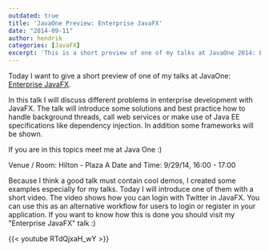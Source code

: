 ```yaml
---
outdated: true
title: 'JavaOne Preview: Enterprise JavaFX'
date: "2014-09-11"
author: hendrik
categories: [JavaFX]
excerpt: 'This is a short preview of one of my talks at JavaOne 2014: Enterprise JavaFX. In the talk I will discuss problems in enterprise development with JavaFX.'
---
```

Today I want to give a short preview of one of my talks at JavaOne: [Enterprise JavaFX](https://oracleus.activeevents.com/2014/connect/sessionDetail.ww?SESSION_ID=2341).

In this talk I will discuss different problems in enterprise development with JavaFX. The talk will introduce some solutions and best practice how to handle background threads, call web services or make use of Java EE specifications like dependency injection. In addition some frameworks will be shown.

If you are in this topics meet me at Java One :)

Venue / Room: Hilton - Plaza A
Date and Time: 9/29/14, 16:00 - 17:00

Because I think a good talk must contain cool demos, I created some examples especially for my talks. Today I will introduce one of them with a short video. The video shows how you can login with Twitter in JavaFX. You can use this as an alternative workflow for users to login or register in your application. If you want to know how this is done you should visit my "Enterprise JavaFX" talk :)

{{< youtube RTdQjxaH_wY >}}

